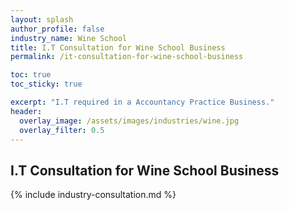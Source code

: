 ```yaml
---
layout: splash 
author_profile: false 
industry_name: Wine School
title: I.T Consultation for Wine School Business
permalink: /it-consultation-for-wine-school-business

toc: true
toc_sticky: true

excerpt: "I.T required in a Accountancy Practice Business."
header:
  overlay_image: /assets/images/industries/wine.jpg
  overlay_filter: 0.5 
---
```


## I.T Consultation for Wine School Business

{% include industry-consultation.md %}
